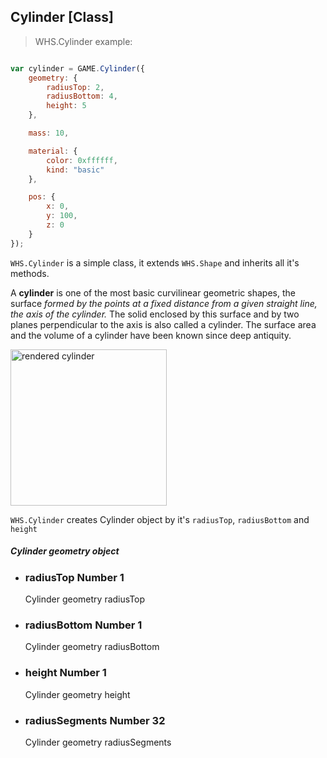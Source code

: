 <h2 class="ws" id="cylinder">Cylinder [Class]</h2>

> WHS.Cylinder example: 

```javascript

var cylinder = GAME.Cylinder({
    geometry: {
        radiusTop: 2,
        radiusBottom: 4,
        height: 5
    },

    mass: 10,

    material: {
        color: 0xffffff,
        kind: "basic"
    },

    pos: {
        x: 0,
        y: 100,
        z: 0
    }
});

```


`WHS.Cylinder` is a simple class, it extends `WHS.Shape` and inherits all it's methods.

A **cylinder** is one of the most basic curvilinear geometric shapes, the surface *formed by the points at a fixed distance from a given straight line, the axis of the cylinder.* The solid enclosed by this surface and by two planes perpendicular to the axis is also called a cylinder. The surface area and the volume of a cylinder have been known since deep antiquity.

<img src="https://upload.wikimedia.org/wikipedia/commons/8/84/Cylinder-with-blender.png" alt="rendered cylinder" width="250">

`WHS.Cylinder` creates Cylinder object by it's `radiusTop`, `radiusBottom` and `height`

<div class="params" id="cylinder-geometry">
  <h5>Cylinder geometry object <a href="#cylinder-geometry" class="anchor"></a></h5>
  <ul>
    <li id="cylinder-geometry-radiusTop">
      <h3><a href="#cylinder-geometry-radiusTop" class="anchor"></a> radiusTop
        <span class="type">Number</span>
        <span class="default">1</span>
      </h3>
      <p>Cylinder geometry radiusTop</p>
    </li>
    <li id="cylinder-geometry-radiusBottom">
      <h3><a href="#cylinder-geometry-radiusBottom" class="anchor"></a> radiusBottom
        <span class="type">Number</span>
        <span class="default">1</span>
      </h3>
      <p>Cylinder geometry radiusBottom</p>
    </li>
    <li id="cylinder-geometry-height">
      <h3><a href="#cylinder-geometry-height" class="anchor"></a> height
        <span class="type">Number</span>
        <span class="default">1</span>
      </h3>
      <p>Cylinder geometry height</p>
    </li>
    <li id="cylinder-geometry-radiusSegments">
      <h3><a href="#cylinder-geometry-radiusSegments" class="anchor"></a> radiusSegments
        <span class="type">Number</span>
        <span class="default">32</span>
      </h3>
      <p>Cylinder geometry radiusSegments</p>
    </li>
  </ul>
</div>

<script src="https://gist.github.com/sasha240100/452b417534e092a75e8f.js"></script>